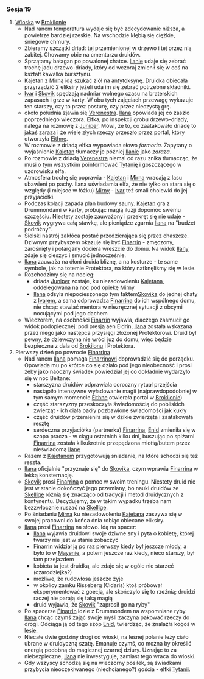 ### Sesja 19
1. [Wioska](#l_wioska) w [Brokilonie](#l_brokilon)
    * Nad ranem temperatura wydaje się być zdecydowanie niższa, a powietrze bardziej rześkie. Na wschodzie kłębią się ciężkie, śniegowe chmury.
    * Zbieramy szczątki driad: tej przemienionej w drzewo i tej przez nią zabitej. Chowamy obie na cmentarzu druidów.
    * Sprzątamy bałagan po powalonej chatce. [Ilanie](#p_ilana) udaje się zebrać trochę jadu drzewo-driady, który od wczoraj zmienił się w coś na kształt kawałka bursztynu.
    * [Kajetan](#p_kajetan) z [Mirną](#p_mirna) idą szukać ziół na antytoksynę. Druidka obiecała przyrządzić 2 eliksiry jeżeli uda im się zebrać potrzebne składniki.
    * [Ivar](#p_ivar) i [Skovik](#p_skovik) spędzają nadmiar wolnego czasu na braterskich zapasach i grze w karty. W obu tych zajęciach przewagę wykazuje ten starszy, czy to przez posturę, czy przez nieczystą grę.
    * około południa zjawia się [Verenestra](#p_verenestra). [Ilana](#p_ilana) opowiada jej co zaszło poprzedniego wieczora. Elfka, po inspekcji grobu drzewo-driady, nalega na rozmowę z [Juniper](#p_juniper). Mówi, że to, co zaatakowało driadę to jakaś zaraza i że wiele złych rzeczy przeszło przez portal, który otworzyła [Eithne](#p_eithne).
    * W rozmowie z driadą elfka wypowiada słowo *formoria*. Zapytany o wyjaśnienie [Kajetan](#p_kajetan) tłumaczy je później [Ilanie](#p_ilana) jako *zaraza*.
    * Po rozmowie z driadą [Verenestra](#p_verenestra) niemal od razu znika tłumacząc, że musi o tym wszystkim poinformować [Tytanię](#p_tytania) i goszczącego w uzdrowisku elfa.
    * Atmosfera trochę się poprawia - [Kajetan](#p_kajetan) i [Mirna](#p_mirna) wracają z lasu ubawieni po pachy. Ilana uświadamia elfa, że nie tylko on stara się o względy (i miejsce w łóżku) [Mirny](@p_mirna) - [Ivar](@p_ivar) też smali cholewki do jej przyjaciółki.
    * Podczas kolacji zapada plan budowy sauny. [Kajetan](#p_kajetan) gra z Drummondami w karty, próbując magią iluzji dopomóc swemu szczęściu. Niestety zostaje zauważony i przekręt się nie udaje - [Skovik](#p_skovik) wygrywa całą stawkę, ale pieniądze zgarnia [Ilana](#p_ilana) na "budżet podróżny".
    * Sielski nastrój zakłóca postać przedzierająca się przez chaszcze. Dziwnym przybyszem okazuje się być [Finarrin](#p_finarrin) - zmęczony, zarośnięty i potargany dociera wreszcie do domu. Na widok [Ilany](#p_ilana) zdaje się cieszyć i smucić jednocześnie.
    * [Ilana](#p_ilana) zauważa na dłoni druida bliznę, a na kosturze - te same symbole, jak na totemie Protektora, na który natknęliśmy się w lesie.
    * Rozchodzimy się na nocleg: 
        * driada [Juniper](#p_juniper) zostaje, ku niezadowoleniu [Kajetana](#p_kajetan), oddelegowana na noc pod opiekę [Mirny](#p_mirna)
        * [Ilana](#p_ilana) odsyła niepocieszonego tym faktem[Skovika](#p_skovik) do jednej chaty z [Ivarem](#p_ivar), a sama odprowadza [Finarrina](#p_finarrin) do ich wspólnego domu, nie chcąc stawiać mentora w niezręcznej sytuacji z obcymi nocującymi pod jego dachem
    * Wieczorem, na osobności [Finarrin](#p_finarrin) wyjawia, dlaczego zasmucił go widok podopiecznej: pod presją aen Eldrin, [Ilana](#p_ilana) została wskazana przez niego jako następca przysięgi złożonej Protektorowi. Druid był pewny, że dziewczyna nie wróci już do domu, więc będzie bezpieczna z dala od [Brokilonu](#l_brokilon) i Protektora.
2. Pierwszy dzień po powrocie [Finarrina](#p_finarrin)
    * Nad ranem [Ilana](#p_ilana) pomaga [Finarrinowi](#p_finarrin) doprowadzić się do porządku. Opowiada mu po krótce co się działo pod jego nieobecność i prosi żeby jako naoczny świadek powiedział jej co dokładnie wydarzyło się w noc Beltane:
        * starszyzna druidów odprawiała coroczny rytuał przejścia
        * nastąpiło intensywne wyładowanie magii (najprawdopodobniej w tym samym momencie [Eithne](#p_eithne) otwierała portal w [Brokilonie](#l_brokilon))
        * część starszyzny przeskoczyła świadomością do pobliskich zwierząt - ich ciała padły pozbawione świadomości jak kukły
        * część druidów przemieniła się w dzikie zwierzęta i zaatakowała resztę
        * serdeczna przyjaciółka (partnerka) [Finarrina](#p_finarrin), [Enid](#p_enid) zmieniła się w szopa pracza - w ciągu ostatnich kilku dni, buszując po spiżarni [Finarrina](#p_finarrin) została kilkukrotnie przepędzona miotłą/butem przez nieświadomą [Ilanę](#p_ilana)
    * Razem z [Kajetanem](#p_kajetan) przygotowują śniadanie, na które schodzi się też reszta.
    * [Ilana](#p_ilana) oficjalnie "przyznaje się" do [Skovika](#p_skovik), czym wprawia [Finarrina](#p_finarrin) w lekką konsternację.
    * [Skovik](#p_skovik) prosi [Finarrina](#p_finarrin) o pomoc w swoim treningu. Niestety druid nie jest w stanie dokończyć jego przemiany, bo nauki druidów ze [Skellige](#l_wyspy_skellige) różnią się znacząco od tradycji i metod druidycznych z kontynentu. Decydujemy, że w takim wypadku trzeba nam bezzwłocznie ruszać na [Skellige](#l_wyspy_skellige).
    * Po śniadaniu [Mirna](#p_mirna) ku niezadowoleniu [Kajetana](#p_kajetan) zaszywa się w swojej pracowni do końca dnia robiąc obiecane eliksiry. 
    * [Ilana](#p_ilana) prosi [Finarrina](#p_finarrin) na słowo. Idą na spacer:
        * [Ilana](#p_ilana) wyjawia druidowi swoje dziwne sny i pyta o kobietę, której twarzy nie jest w stanie zobaczyć 
        * [Finarrin](#p_finarrin) widział ją po raz pierwszy kiedy był jeszcze młody, a było to w [Mayenie](#l_mayena), a potem jeszcze raz kiedy, nieco starszy, był tam przejazdem
        * kobieta ta jest druidką, ale zdaje się w ogóle nie starzeć (czarodziejka?)
        * możliwe, że rudowłosa jeszcze żyje
        * w okolicy zamku Risseberg (Cidaris) ktoś próbował eksperymentować z goecją, ale skończyło się to rzeźnią; druidzi raczej nie parają się taką magią
        * druid wyjawia, że [Skovik](#p_skovik) "zaprosił go na ryby"
    * Po spacerze [Finarrin](#p_finarrin) idzie z Drummondem na wspomniane ryby. [Ilana](#p_ilana) chcąc czymś zająć swoje myśli zaczyna pakować rzeczy do drogi. Odciąga ją od tego szop [Enid](#p_enid), twierdząc, że znalazła kogoś w lesie. 
    * Niecałe dwie godziny drogi od wioski, na leśnej polanie leży ciało ubrane w druidyczną szatę. Emanuje czymś, co można by określić energią podobną do magicznej czarnej dziury. Uznając to za niebezpieczne, [Ilana](#p_ilana) nie inwestyguje, zamiast tego wraca do wioski.
    * Gdy wszyscy schodzą się na wieczorny posiłek, są świadkami przybycia nieoczekiwanego (niechcianego?) gościa - elfki [Tytanii](#p_tytania).
